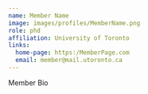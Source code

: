 ```yaml
---
name: Member Name
image: images/profiles/MemberName.png
role: phd
affiliation: University of Toronto
links:
  home-page: https:/MemberPage.com
  email: member@mail.utoronto.ca
---
```


Member Bio